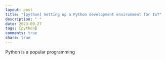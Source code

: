 ```yaml
---
layout: post
title: "[python] Setting up a Python development environment for IoT"
description: " "
date: 2023-09-27
tags: [python]
comments: true
share: true
---
```


Python is a popular programming
